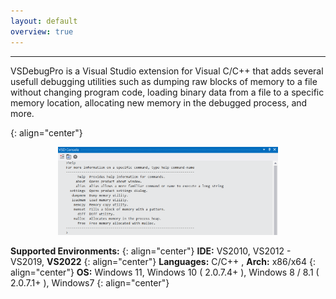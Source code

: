 ```yaml
---
layout: default
overview: true
---
```


---
<p class="text-monospace">
VSDebugPro is a Visual Studio extension for Visual C/C++ that adds several usefull debugging utilities such as
dumping raw blocks of memory to a file without changing program code, loading binary data from a file to a specific memory location, allocating new memory in the debugged process, and more.
</p>
{: align="center"}

<p align="center">
    <img src="/assets/img/vsd_console.png" width="70%"/>
</p>   

**Supported Environments:**
{: align="center"}
**IDE:** VS2010, VS2012 - VS2019, **VS2022**
{: align="center"}
**Languages:** C/C++ , **Arch:** x86/x64
{: align="center"}
**OS:** Windows 11, Windows 10 ( 2.0.7.4+ ), Windows 8 / 8.1 ( 2.0.7.1+ ), Windows7
{: align="center"}


